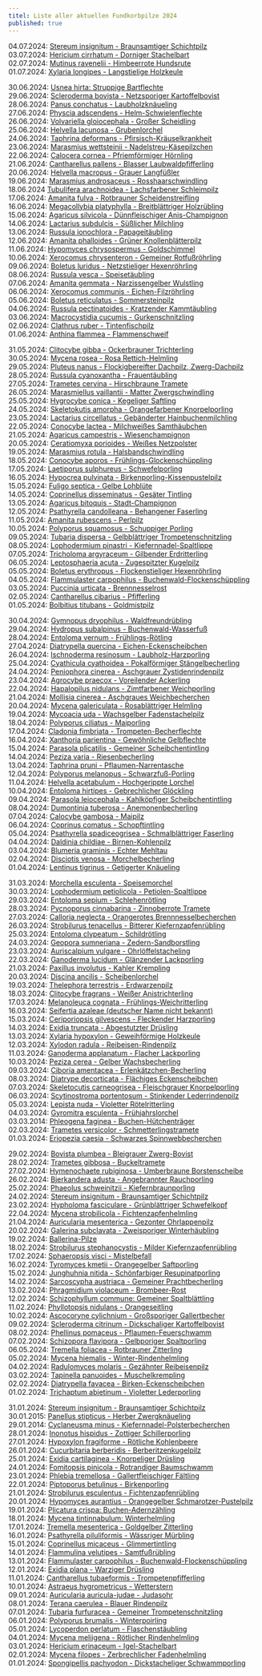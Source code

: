 ```yaml
---
titel: Liste aller aktuellen Fundkorbpilze 2024
published: true
---
```

04.07.2024: [Stereum insignitum - Braunsamtiger Schichtpilz](/pilze/stereum-insignitum-braunsamtiger-schichtpilz-prächtiger-schichtpilz)  
03.07.2024: [Hericium cirrhatum - Dorniger Stachelbart](/pilze/hericium-cirrhatum-dorniger-stachelbart)\
02.07.2024: [Mutinus ravenelii - Himbeerrote Hundsrute](/pilze/mutinus-ravenelii-himbeerrote-hundsrute)\
01.07.2024: [Xylaria longipes - Langstielige Holzkeule](/pilze/xylaria-longipes-langstielige-holzkeule)

30.06.2024: [Usnea hirta: Struppige Bartflechte](/pilze/usnea-hirta-struppige-bartflechte)\
29.06.2024: [Scleroderma bovista - Netzsporiger Kartoffelbovist](/pilze/scleroderma-bovista-netzsporiger-kartoffelbovist)\
28.06.2024: [Panus conchatus - Laubholzknäueling](/pilze/panus-conchatus-laubholzknäueling)\
27.06.2024: [Physcia adscendens - Helm-Schwielenflechte](/pilze/physcia-adscendens-helm-schwielenflechte)\
26.06.2024: [Volvariella gloiocephala - Großer Scheidling](/pilze/volvariella-gloiocephala-großer-scheidling)\
25.06.2024: [Helvella lacunosa - Grubenlorchel](/pilze/helvella-lacunosa-grubenlorchel)\
24.06.2024: [Taphrina deformans - Pfirsisch-Kräuselkrankheit](/pilze/taphrina-deformans-pfirsisch-kräuselkrankheit)\
23.06.2024: [Marasmius wettsteinii -  Nadelstreu-Käsepilzchen](/pilze/marasmius-wettsteinii-nadelstreu-käsepilzchen)\
22.06.2024: [Calocera cornea - Pfriemförmiger Hörnling](/pilze/calocera-cornea-pfriemförmiger-hörnling)\
21.06.2024: [Cantharellus pallens - Blasser Laubwaldpfifferling](/pilze/cantharellus-pallens-blasser-laubwaldpfifferling)\
20.06.2024: [Helvella macropus - Grauer Langfüßler](/pilze/helvella-macropus-grauer-langfüßler)\
19.06.2024: [Marasmius androsaceus - Rosshaarschwindling](/pilze/marasmius-androsaceus-rosshaarschwindling)\
18.06.2024 [Tubulifera arachnoidea - Lachsfarbener Schleimpilz](/pilze/tubulifera-arachnoidea-lachsfarbener-schleimpilz)\
17.06.2024: [Amanita fulva - Rotbrauner Scheidenstreifling](/pilze/amanita-fulva-rotbrauner-fuchsiger-scheidenstreifling)\
16.06.2024: [Megacollybia platyphylla - Breitblättriger Holzrübling](/pilze/megacollybia-platyphylla-breitblatt-breitblättriger-holzrübling)\
15.06.2024: [Agaricus silvicola - Dünnfleischiger Anis-Champignon](/pilze/agaricus-silvicola-dünnfleischiger-anis-champignon)\
14.06.2024: [Lactarius subdulcis - Süßlicher Milchling](/pilze/lactarius-subdulcis-süßlicher-milchling)\
13.06.2024: [Russula ionochlora - Papageitäubling](/pilze/russula-ionochlora-papagei-täubling)\
12.06.2024: [Amanita phalloides - Grüner Knollenblätterpilz](/pilze/amanita-phalloides-grüner-knollenblätterpilz)\
11.06.2024: [Hypomyces chrysospermus - Goldschimmel](/pilze/hypomyces-chrysospermus-goldschimmel)\
10.06.2024: [Xerocomus chrysenteron - Gemeiner Rotfußröhrling](/pilze/xerocomus-chrysenteron-gemeiner-rotfußröhrling)\
09.06.2024: [Boletus luridus - Netzstieliger Hexenröhrling](/pilze/boletus-luridus-netzstieliger-hexenröhrling)\
08.06.2024: [Russula vesca - Speisetäubling](/pilze/russula-vesca-speisetäubling)\
07.06.2024: [Amanita gemmata - Narzissengelber Wulstling](/pilze/amanita-gemmata-narzissengelber-wulstling)\
06.06.2024: [Xerocomus communis - Eichen-Filzröhrling](/pilze/xerocomus-communis-eichen-filzröhrling)\
05.06.2024: [Boletus reticulatus - Sommersteinpilz](/pilze/boletus-reticulatus-sommersteinpilz)\
04.06.2024: [Russula pectinatoides - Kratzender Kammtäubling](/pilze/russula-pectinatoides-kratzender-kammtäubling)\
03.06.2024: [Macrocystidia cucumis - Gurkenschnitzling](/pilze/macrocystidia-cucumis-gurkenschnitzling)\
02.06.2024: [Clathrus ruber - Tintenfischpilz](/pilze/clathrus-archeri-tintenfischpilz)\
01.06.2024: [Anthina flammea - Flammenschweif](/pilze/anthina-flammea-flammenschweif)

31.05.2024: [Clitocybe gibba - Ockerbrauner Trichterling](/pilze/clitocybe-gibba-ockerbrauner-trichterling)\
30.05.2024: [Mycena rosea - Rosa Rettich-Helmling](/pilze/mycena-rosea-rosa-rettich-helmling)\
29.05.2024: [Pluteus nanus - Flockigbereifter Dachpilz, Zwerg-Dachpilz](/pilze/pluteus-nanus-flockigbereifter-dachpilz-zwerg-dachpilz)\
28.05.2024: [Russula cyanoxantha - Frauentäubling](/pilze/russula-cyanoxantha-frauentäubling)\
27.05.2024: [Trametes cervina - Hirschbraune Tramete](/pilze/trametes-cervina-hirschbraune-tramete)\
26.05.2024: [Marasmiellus vaillantii - Matter Zwergschwindling](/pilze/marasmiellus-vaillantii-matter-zwergschwindling)\
25.05.2024: [Hygrocybe conica - Kegeliger Saftling](/pilze/hygrocybe-conica-kegeliger-saftling-schwärzender-saftling)\
24.05.2024: [Skeletokutis amorpha - Orangefarbener Knorpelporling](/pilze/skeletocutis-amorpha-orangefarbener-knorpelporling)\
23.05.2024: [Lactarius circellatus - Gebänderter Hainbuchenmilchling](/pilze/lactarius-circellatus-gebänderter-hainbuchenmilchling)\
22.05.2024: [Conocybe lactea - Milchweißes Samthäubchen](<Conocybe lactea - Milchweißes Samthäubchen>)\
21.05.2024: [Agaricus campestris - Wiesenchampignon](/pilze/agaricus-campestris-wiesenchampignon)\
20.05.2024: [Ceratiomyxa porioides - Weißes Netzpolster](/pilze/ceratiomyxa-porioides-weißes-netzpolster)\
19.05.2024: [Marasmius rotula - Halsbandschwindling](/pilze/marasmius-rotula-halsbandschwindling)\
18.05.2024: [Conocybe aporos - Frühlings-Glockenschüppling](/pilze/conocybe-aporos-frühlings-glockenschüppling)\
17.05.2024: [Laetiporus sulphureus - Schwefelporling](/pilze/laetiporus-sulphureus-schwefelporling)\
16.05.2024: [Hypocrea pulvinata - Birkenporling-Kissenpustelpilz](/pilze/hypocrea-pulvinata-birkenporling-kissenpustelpilz)\
15.05.2024: [Fuligo septica - Gelbe Lohblüte](/pilze/fuligo-septica-gelbe-lohblüte)\
14.05.2024: [Coprinellus disseminatus - Gesäter Tintling](/pilze/coprinellus-disseminatus-gesäter-tintling)\
13.05.2024: [Agaricus bitoquis - Stadt-Champignon](/pilze/agaricus-bitorquis-stadt-champignon)\
12.05.2024: [Psathyrella candolleana - Behangener Faserling](/pilze/psathyrella-candolleana-behangener-faserling)\
11.05.2024: [Amanita rubescens - Perlpilz](/pilze/amanita-rubescens-perlpilz)\
10.05.2024: [Polyporus squamosus - Schuppiger Porling](/pilze/polyporus-squamosus-schuppiger-porling)\
09.05.2024: [Tubaria dispersa - Gelbblättriger Trompetenschnitzling](/pilze/tubaria-dispersa-gelbblättriger-trompetenschnitzling)\
08.05.2024: [Lophodermium pinastri - Kiefernnadel-Spaltlippe](/pilze/lophodermium-pinastri-kiefernnadel-spaltlippe)\
07.05.2024: [Tricholoma argyraceum - Gilbender Erdritterling](/pilze/tricholoma-argyraceum-gilbender-erdritterling)\
06.05.2024: [Leptosphaeria acuta - Zugespitzter Kugelpilz](/pilze/leptosphaeria-acuta-zugespitzter-kugelpilz)\
05.05.2024: [Boletus erythropus - Flockenstieliger Hexenröhrling](/pilze/boletus-erythropus-flockenstieliger-hexenröhrling)\
04.05.2024: [Flammulaster carpophilus - Buchenwald-Flockenschüppling](/pilze/flammulaster-carpophilus-buchenwald-flockenschüppling)\
03.05.2024: [Puccinia urticata - Brennnesselrost](/pilze/puccinia-urticata-brennnesselrost)\
02.05.2024: [Cantharellus cibarius - Pfifferling](/pilze/cantharellus-cibarius-pfifferling)\
01.05.2024: [Bolbitius titubans - Goldmistpilz](/pilze/bolbitius-titubans-goldmistpilz)

30.04.2024: [Gymnopus dryophilus - Waldfreundrübling](/pilze/gymnopus-dryophilus-waldfreundrübling)\
29.04.2024: [Hydropus subalpinus - Buchenwald-Wasserfuß](/pilze/hydropus-subalpinus-buchenwald-wasserfuss)\
28.04.2024: [Entoloma vernum - Frühlings-Rötling](/pilze/entoloma-vernum-frühlings-rötling)\
27.04.2024: [Diatrypella quercina - Eichen-Eckenscheibchen](/pilze/diatrypella-quercina-eichen-eckenscheibchen)\
26.04.2024: [Ischnoderma resinosum - Laubholz-Harzporling](/pilze/ischnoderma-resinosum-laubholz-harzporling)\
25.04.2024: [Cyathicula cyathoidea - Pokalförmiger Stängelbecherling](/pilze/cyathicula-cyathoidea-pokalförmiger-stängelbecherling)\
24.04.2024: [Peniophora cinerea - Aschgrauer Zystidenrindenpilz](/pilze/peniophora-cinerea-aschgrauer-zystidenrindenpilz)\
23.04.2024: [Agrocybe praecox - Voreilender Ackerling](/pilze/agrocybe-praecox-voreilender-ackerling)\
22.04.2024: [Hapalopilus nidulans - Zimtfarbener Weichporling](/pilze/hapalopilus-nidulans-zimtfarbener-weichporling)\
21.04.2024: [Mollisia cinerea - Aschgraues Weichbecherchen](/pilze/mollisia-cinerea-aschgraues-weichbecherchen)\
20.04.2024: [Mycena galericulata - Rosablättriger Helmling](/pilze/mycena-galericulata-rosablättriger-helmling)\
19.04.2024: [Mycoacia uda - Wachsgelber Fadenstachelpilz](/pilze/mycoacia-uda-wachsgelber-fadenstachelpilz)\
18.04.2024: [Polyporus ciliatus - Maiporling](/pilze/polyporus-ciliatus-maiporling)\
17.04.2024: [Cladonia fimbriata - Trompeten-Becherflechte](/pilze/cladonia-fimbriata-trompeten-becherflechte)\
16.04.2024: [Xanthoria parientina - Gewöhnliche Gelbflechte](/pilze/xanthoria-parietina)\
15.04.2024: [Parasola plicatilis - Gemeiner Scheibchentintling](<Parasola plicatilis - Gemeiner Scheibchentintling>)\
14.04.2024: [Peziza varia - Riesenbecherling](/pilze/peziza-varia-riesenbecherling)\
13.04.2024: [Taphrina pruni - Pflaumen-Narrentasche](pilze/taphrina-pruni-pflaumen-narrentasche)\
12.04.2024: [Polyporus melanopus - Schwarzfuß-Porling](/pilze/polyporus-melanopus-schwarzfuß-porling)\
11.04.2024: [Helvella acetabulum - Hochgerippte Lorchel](/pilze/helvella-acetabulum-hochgerippte-lorchel)\
10.04.2024: [Entoloma hirtipes - Gebrechlicher Glöckling](/pilze/entoloma-hirtipes-gebrechlicher-glöckling)\
09.04.2024: [Parasola leiocephala - Kahlköpfiger Scheibchentintling](/pilze/parasola-leiocephala-kahlköpfiger-scheibchentintling)\
08.04.2024: [Dumontinia tuberosa - Anemonenbecherling](/pilze/dumontinia-tuberosa-anemonenbecherling)\
07.04.2024: [Calocybe gambosa - Maipilz](/pilze/calocybe-gambosa-maipilz)\
06.04.2024: [Coprinus comatus - Schopftintling](/pilze/coprinus-comatus-schopftintling)\
05.04.2024: [Psathyrella spadiceogrisea - Schmalblättriger Faserling](/pilze/psathyrella-spadiceogrisea-schmalblättriger-faserling-früher-mürbling)\
04.04.2024: [Daldinia childiae - Birnen-Kohlenpilz](/pilze/daldinia-childiae-birnen-kohlenpilz)\
03.04.2024: [Blumeria graminis - Echter Mehltau](/pilze/blumeria-graminis-echter-mehltau)\
02.04.2024: [Disciotis venosa - Morchelbecherling](/pilze/disciotis-venosa-morchelbecherling)\
01.04.2024: [Lentinus tigrinus - Getigerter Knäueling](/pilze/lentinus-tigrinus-getigerter-knäueling)

31.03.2024: [Morchella esculenta - Speisemorchel](/pilze/morchella-esculenta-speisemorchel)\
30.03.2024: [Lophodermium petiolicola - Petiolen-Spaltlippe](/pilze/lophodermium-petiolicola-petiolen-spaltlippe)\
29.03.2024: [Entoloma sepium - Schlehenrötling](/pilze/entoloma-sepium-schlehenrötling)\
28.03.2024: [Pycnoporus cinnabarina - Zinnoberrote Tramete](/pilze/pycnoporus-cinnabarinus-zinnoberrote-tramete)\
27.03.2024: [Calloria neglecta - Orangerotes Brennnesselbecherchen](/pilze/calloria-neglecta-orangerotes-brennnesselbecherchen)\
26.03.2024: [Strobilurus tenacellus - Bitterer Kiefernzapfenrübling](/pilze/strobilurus-tenacellus-bitterer-kiefern-zapfenrübling)\
25.03.2024: [Entoloma clypeatum - Schildrötling](/pilze/entoloma-clypeatum-schildrötling)\
24.03.2024: [Geopora sumneriana - Zedern-Sandborstling](/pilze/geopora-sumneriana-zedern-sandborstling)\
23.03.2024: [Auriscalpium vulgare - Ohrlöffelstacheling](/pilze/auriscalpium-vulgare-ohrlöffelstacheling)\
22.03.2024: [Ganoderma lucidum - Glänzender Lackporling](/pilze/ganoderma-lucidum-glänzender-lackporling)\
21.03.2024: [Paxillus involutus - Kahler Krempling](/pilze/paxillus-involutus-kahler-krempling)\
20.03.2024: [Discina ancilis - Scheibenlorchel](/pilze/discina-ancilis-scheibenlorchel-größter-scheibling)\
19.03.2024: [Thelephora terrestris - Erdwarzenpilz](/pilze/thelephora-terrestris-erdwarzenpilz)\
18.03.2024: [Clitocybe fragrans - Weißer Anistrichterling](/pilze/clitocybe-fragrans-weißer-anistrichterling-dufttrichterling)\
17.03.2024: [Melanoleuca cognata - Frühlings-Weichritterling](/pilze/melanoleuca-cognata-frühlings-weichritterling)\
16.03.2024: [Seifertia azaleae (deutscher Name nicht bekannt)](/pilze/seifertia-azaleae)\
15.03.2024: [Ceriporiopsis gilvescens - Fleckender Harzporling](/pilze/ceriporiopsis-gilvescens-fleckender-harzporling)\
14.03.2024: [Exidia truncata - Abgestutzter Drüsling](/pilze/exidia-truncata-abgestutzter-drüsling)\
13.03.2024: [Xylaria hypoxylon - Geweihförmige Holzkeule](/pilze/xylaria-hypoxylon-geweihförmige-holzkeule)\
12.03.2024: [Xylodon radula - Reibeisen-Rindenpilz](/pilze/xylodon-radula-reibeisen-rindenpilz)\
11.03.2024: [Ganoderma applanatum - Flacher Lackporling](/pilze/ganoderma-applanatum-flacher-lackporling)\
10.03.2024: [Peziza cerea - Gelber Wachsbecherling](/pilze/peziza-cerea-gelber-wachsbecherling)\
09.03.2024: [Ciboria amentacea - Erlenkätzchen-Becherling](/pilze/ciboria-amentacea-erlenkätzchen-becherling)\
08.03.2024: [Diatrype decorticata - Flächiges Eckenscheibchen](/pilze/diatrype-decorticata-flächiges-eckenscheibchen)\
07.03.2024: [Skeletocutis carneogrisea - Fleischgrauer Knorpelporling](/pilze/skeletocutis-carneogrisea-fleischgrauer-knorpelporling)\
06.03.2024: [Scytinostroma portentosum - Stinkender Lederrindenpilz](/pilze/scytinostroma-portentosum-stinkender-lederrindenpilz)\
05.03.2024: [Lepista nuda - Violetter Rötelritterling](/pilze/lepista-nuda-violetter-rötelritterling)\
04.03.2024: [Gyromitra esculenta - Frühjahrslorchel](/pilze/gyromitra-esculenta-frühjahrslorchel)\
03.03.2014: [Phleogena faginea - Buchen-Hütchenträger](/pilze/phleogena-faginea-buchen-hütchenträger)\
02.03.2024: [Trametes versicolor - Schmetterlingstramete](/pilze/trametes-versicolor-schmetterlingstramete)\
01.03.2024: [Eriopezia caesia - Schwarzes Spinnwebbecherchen](/pilze/eriopezia-caesia-schwarzes-spinnwebbecherchen)

29.02.2024: [Bovista plumbea - Bleigrauer Zwerg-Bovist](/pilze/bovista-plumbea-bleigrauer-zwerg-bovist)\
28.02.2024: [Trametes gibbosa - Buckeltramete](/pilze/trametes-gibbosa-buckeltramete)\
27.02.2024: [Hymenochaete rubiginosa - Umberbraune Borstenscheibe](/pilze/hymenochaete-rubiginosa-umberbraune-borstenscheibe)\
26.02.2024: [Bjerkandera adusta - Angebrannter Rauchporling](/pilze/bjerkandera-adusta-angebrannter-rauchporling)\
25.02.2024: [Phaeolus schweinitzii - Kiefernbraunporling](/pilze/phaeolus-spadiceus-kiefernbraunporling)\
24.02.2024: [Stereum insignitum - Braunsamtiger Schichtpilz](/pilze/stereum-insignitum-braunsamtiger-schichtpilz-prächtiger-schichtpilz)\
23.02.2024: [Hypholoma fasciculare - Grünblättriger Schwefelkopf](/pilze/hypholoma-fasciculare-grünblättriger-schwefelkopf)\
22.04.2024: [Mycena strobilicola - Fichtenzapfenhelmling](/pilze/mycena-strobilicola-fichtenzapfenhelmling)\
21.04.2024: [Auricularia mesenterica - Gezonter Ohrlappenpilz](/pilze/auricularia-mesenterica-gezonter-ohrlappenpilz)\
20.02.2024: [Galerina subclavata - Zweisporiger Winterhäubling](/pilze/galerina-subclavata-zweisporiger-winterhäubling)\
19.02.2024: [Ballerina-Pilze](/artikel/besuch-bei-den-ballerina-pilzen)\
18.02.2024: [Strobilurus stephanocystis - Milder Kiefernzapfenrübling](/pilze/strobilurus-stephanocystis-milder-kieferzapfenrübling)\
17.02.2024: [Sphaeropsis visci - Mistelbefall](/pilze/sphaeropsis-visci-mistelbefall)\
16.02.2024: [Tyromyces kmetii - Orangegelber Saftporling](/pilze/tyromyces-kmetii-orangegelber-saftporling)\
15.02.2024: [Junghuhnia nitida - Schönfarbiger Resupinatporling](/pilze/junghuhnia-nitida-schönfarbiger-resupinatporling)\
14.02.2024: [Sarcoscypha austriaca - Gemeiner Prachtbecherling](/pilze/sarcoscypha-austriaca-gemeiner-prachtbecherling)\
13.02.2024: [Phragmidium violaceum - Brombeer-Rost](/pilze/phragmidium-violaceum-brombeer-rost)\
12.02.2024: [Schizophyllum commune: Gemeiner Spaltblättling](/pilze/schizophyllum-commune-spaltblättling)\
11.02.2024: [Phyllotopsis nidulans - Orangeseitling](/pilze/phyllotopsis-nidulans-orangeseitling)\
10.02.2024: [Ascocoryne cylichnium - Großsporiger Gallertbecher](/pilze/ascocoryne-cylichnium-großsporiger-gallertbecher)\
09.02.2024: [Scleroderma citrinum - Dickschaliger Kartoffelbovist](/pilze/scleroderma-citrinum-dickschaliger-kartoffelbovist)\
08.02.2024: [Phellinus pomaceus - Pflaumen-Feuerschwamm](/pilze/phellinus-pomaceus-pflaumen-feuerschwamm)\
07.02.2024: [Schizopora flavipora - Gelbporiger Spaltporling](<Schizopora flavipora - Gelbporiger Spaltporling>)\
06.05.2024: [Tremella foliacea - Rotbrauner Zitterling](/pilze/tremella-foliacea-rotbrauner-zitterlling)\
05.02.2024: [Mycena hiemalis - Winter-Rindenhelmling](/pilze/mycena-hiemalis-winter-rindenhelmling)\
04.02.2024: [Radulomyces molaris - Gezähnter Reibeisenpilz](/pilze/radulomyces-molaris-radulomyces-molaris)\
03.02.2024: [Tapinella panuoides - Muschelkrempling](/pilze/tapinella-panuoides-muschelkrempling)\
02.02.2024: [Diatrypella favacea - Birken-Eckenscheibchen](/pilze/diatrypella-favacea-birken-eckenscheibchen)\
01.02.2024: [Trichaptum abietinum - Violetter Lederporling](/pilze/trichaptum-abietinum-violetter-lederporling-gemeiner-violettporling)

31.01.2024: [Stereum insignitum - Braunsamtiger Schichtpilz](/pilze/stereum-insignitum-braunsamtiger-schichtpilz-prächtiger-schichtpilz)\
30.01.2015: [Panellus stipticus - Herber Zwergknäueling](/pilze/panellus-stipticus-herber-zwergknäueling)\
29.01.2014: [Cyclaneusma minus - Kiefernnadel-Polsterbecherchen](/pilze/cyclaneusma-minus-helles-kiefernnadel-polsterbecherchen)\
28.01.2024: [Inonotus hispidus - Zottiger Schillerporling](/pilze/inonotus-hispidus-zottiger-schillerporling)\
27.01.2024: [Hypoxylon fragiforme - Rötliche Kohlenbeere](/pilze/hypoxylon-fragiforme-rötliche-kohlenbeere)\
26.01.2024: [Cucurbitaria berberidis - Berberitzenkugelpilz](/pilze/cucurbitaria-berberidis-berberitzenkugelpilz)\
25.01.2024: [Exidia cartilaginea - Knorpeliger Drüsling](/pilze/exidia-cartilaginea-knorpeliger-drüsling)\
24.01.2024: [Fomitopsis pinicola - Rotrandiger Baumschwamm](/pilze/fomitopsis-pinicola-rotrandiger-baumschwamm)\
23.01.2024: [Phlebia tremellosa - Gallertfleischiger Fältling](/pilze/phlebia-tremellosa-gallertfleischiger-fältling)\
22.01.2024: [Piptoporus betulinus - Birkenporling](/pilze/piptoporus-betulinus-birkenporling)\
21.01.2024: [Strobilurus esculentus - Fichtenzapfenrübling](/pilze/strobilurus-esculentus-fichtenzapfenrübling)\
20.01.2024: [Hypomyces aurantius - Orangegelber Schmarotzer-Pustelpilz](/pilze/hypomyces-aurantius-orangegelber-schmarotzer-pustelpilz)\
19.01.2024: [Plicatura crispa: Buchen-Adernzähling](/pilze/plicatura-crispa-buchen-adernzähling)\
18.01.2024: [Mycena tintinnabulum: Winterhelmling](/pilze/mycena-tintinnabulum-winterhelmling)\
17.01.2024: [Tremella mesenterica - Goldgelber Zitterling](/pilze/tremella-mesenterica-goldgelber-zitterling)\
16.01.2024: [Psathyrella piluliformis - Wässriger Mürbling](/pilze/psathyrella-piluliformis-wässriger-mürbling)\
15.01.2024: [Coprinellus micaceus - Glimmertintling](/pilze/coprinellus-micaceus-glimmertintling)\
14.01.2024: [Flammulina velutipes - Samtfußrübling](/pilze/flammulina-velutipes-samtfußrübling)\
13.01.2024: [Flammulaster carpophilus - Buchenwald-Flockenschüppling](/pilze/flammulaster-carpophilus-buchenwald-flockenschüppling)\
12.01.2024: [Exidia plana - Warziger Drüsling](/pilze/exidia-plana-warziger-drüsling)\
11.01.2024: [Cantharellus tubaeformis - Trompetenpfifferling](/pilze/cantharellus-tubaeformis-trompetenpfifferling)\
10.01.2024: [Astraeus hygrometricus - Wetterstern](/pilze/astraeus-hygrometricus-wetterstern)\
09.01.2024: [Auricularia auricula-judae - Judasohr](/pilze/auricularia-auricula-judae-judasohr)\
08.01.2024: [Terana caerulea - Blauer Rindenpilz](/pilze/terana-caerulea-blauer-rindenpilz)\
07.01.2024: [Tubaria furfuracea - Gemeiner Trompetenschnitzling](/pilze/tubaria-furfuracea-gemeiner-trompetenschnitzling)\
06.01.2024: [Polyporus brumalis - Winterpoirling](/pilze/polyporus-brumalis-winterporling)\
05.01.2024: [Lycoperdon perlatum - Flaschenstäubling](/pilze/lycoperdon-perlatum-flaschenstäubling)\
04.01.2024: [Mycena meliigena - Rötlicher Rindenhelmling](/pilze/mycena-meliigena-rötlicher-rindenhelmling)\
03.01.2024: [Hericium erinaceum - Igel-Stachelbart](/pilze/hericium-erinaceum-igel-stachelbart)\
02.01.2024: [Mycena filopes - Zerbrechlicher Fadenhelmling](/pilze/mycena-filopes-zerbrechlicher-fadenhelmling)\
01.01.2024: [Spongipellis pachyodon - Dickstacheliger Schwammporling](/pilze/spongipellis-pachyodon-dickstacheliger-schwammporling)